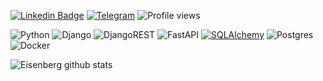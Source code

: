 
[![Linkedin Badge](https://img.shields.io/badge/-aizi-0072b1?style=flat&logo=Linkedin&logoColor=white&link=https://www.linkedin.com/in/andrespedes12/)](https://www.linkedin.com/in/aizi/)
[![Telegram](https://img.shields.io/badge/Telegram-2CA5E0?style=flat-squaree&logo=telegram&logoColor=white)](https://t.me/nightriddler)
![Profile views](https://gpvc.arturio.dev/nightriddler)

![Python](https://img.shields.io/badge/python-3670A0?style=flat-square&logo=python&logoColor=ffdd54)
![Django](https://img.shields.io/badge/django-%23092E20.svg?style=flat-square&logo=django&logoColor=white)
![DjangoREST](https://img.shields.io/badge/DJANGO-REST-ff1709?style=flat-square&logo=django&logoColor=white&color=ff1709&labelColor=gray)
![FastAPI](https://img.shields.io/badge/FastAPI-005571?style=flat-square&logo=fastapi&logoColor=white&color=ff1709&labelColor=gray)
[![SQLAlchemy](https://img.shields.io/badge/SQLAlchemy-005?style=flat-square)](https://www.sqlalchemy.org/)
![Postgres](https://img.shields.io/badge/postgres-%23316192.svg?style=flat-square&logo=postgresql&logoColor=white)
![Docker](https://img.shields.io/badge/docker-%230db7ed.svg?style=flat-square&logo=docker&logoColor=white)


![Eisenberg github stats](https://github-readme-stats-axpwmfcg3.vercel.app/api?username=nightriddler&theme=dracula&hide=contribs)
